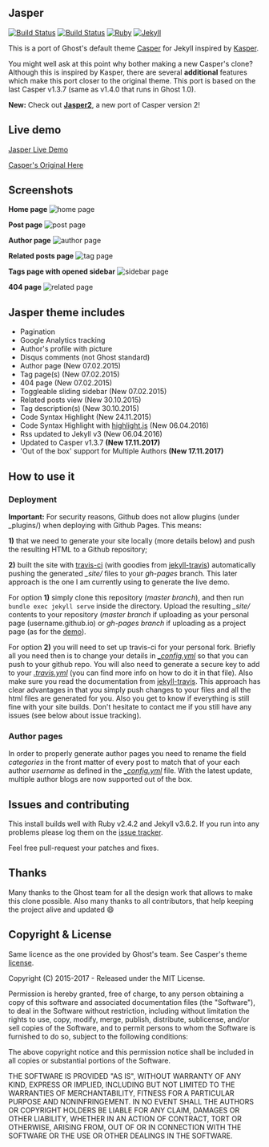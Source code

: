 ## Jasper
[![Build Status](https://travis-ci.com/sm1ee/sm1ee.github.io.svg?branch=master)](https://travis-ci.com/sm1ee/sm1ee.github.io)
[![Build Status](https://travis-ci.org/jekyller/jasper.svg?branch=master)](https://travis-ci.org/jekyller/jasper)
[![Ruby](https://img.shields.io/badge/ruby-2.5.2-blue.svg?style=flat)](http://travis-ci.org/jekyller/jasper)
[![Jekyll](https://img.shields.io/badge/jekyll-3.6.2-blue.svg?style=flat)](http://travis-ci.org/jekyller/jasper)

This is a port of Ghost's default theme [Casper](https://github.com/tryghost/casper) for Jekyll inspired by [Kasper](https://github.com/rosario/kasper).

You might well ask at this point why bother making a new Casper's clone?
Although this is inspired by Kasper, there are several **additional** features which make this port closer
to the original theme. This port is based on the last Casper v1.3.7 (same as v1.4.0 that runs in Ghost 1.0).

**New:** Check out **[Jasper2](https://github.com/jekyller/jasper2)**, a new port of Casper version 2!

## Live demo

[Jasper Live Demo](https://jekyller.github.io/jasper)

[Casper's Original Here](https://demo.ghost.io)


## Screenshots

**Home page**
![home page](https://raw.githubusercontent.com/jekyller/master/assets/images/jasper_screen1.png)

**Post page**
![post page](https://raw.githubusercontent.com/jekyller/master/assets/images/jasper_screen2.png)

**Author page**
![author page](https://raw.githubusercontent.com/jekyller/master/assets/images/jasper_screen3.png)

**Related posts page**
![tag page](https://raw.githubusercontent.com/jekyller/master/assets/images/jasper_screen4.png)

**Tags page with opened sidebar**
![sidebar page](https://raw.githubusercontent.com/jekyller/master/assets/images/jasper_screen5.png)

**404 page**
![related page](https://raw.githubusercontent.com/jekyller/master/assets/images/jasper_screen6.png)

## Jasper theme includes

* Pagination
* Google Analytics tracking
* Author's profile with picture
* Disqus comments (not Ghost standard)
* Author page (New 07.02.2015)
* Tag page(s) (New 07.02.2015)
* 404 page (New 07.02.2015)
* Toggleable sliding sidebar (New 07.02.2015)
* Related posts view (New 30.10.2015)
* Tag description(s) (New 30.10.2015)
* Code Syntax Highlight (New 24.11.2015)
* Code Syntax Highlight with [highlight.js](https://highlightjs.org/) (New 06.04.2016)
* Rss updated to Jekyll v3 (New 06.04.2016)
* Updated to Casper v1.3.7 **(New 17.11.2017)**  
* 'Out of the box' support for Multiple Authors **(New 17.11.2017)**  

## How to use it

### Deployment

**Important:**  For security reasons, Github does not allow plugins (under _plugins/) when deploying with Github Pages. This means:

**1)** that we need to generate your site locally (more details below) and push the resulting HTML to a Github repository;

**2)** built the site with [travis-ci](https://travis-ci.org/) (with goodies from [jekyll-travis](https://github.com/mfenner/jekyll-travis)) automatically pushing the generated *_site/* files to your *gh-pages* branch.
 This later approach is the one I am currently using to generate the live demo.

For option **1)** simply clone this repository (*master branch*), and then run `bundle exec jekyll serve` inside the directory. Upload the resulting *_site/* contents to your repository (*master branch* if uploading as your personal page (username.github.io) or *gh-pages branch* if uploading as a project page (as for the [demo](https://github.com/jekyller/tree/gh-pages)).

For option **2)** you will need to set up travis-ci for your personal fork. Briefly all you need then is to change your details in *[\_config.yml](_config.yml)* so that you can push to your github repo. You will also need to generate a secure key to add to your *[.travis.yml](.travis.yml)* (you can find more info on how to do it in that file). Also make sure you read the documentation from [jekyll-travis](https://github.com/mfenner/jekyll-travis). This approach has clear advantages in that you simply push changes to your files and all the html files are generated for you. Also you get to know if everything is still fine with your site builds. Don't hesitate to contact me if you still have any issues (see below about issue tracking).

### Author pages

In order to properly generate author pages you need to rename the field *categories* in the front matter of every post to match that of your each author *username* as defined in the *[\_config.yml](_config.yml)* file.
With the latest update, multiple author blogs are now supported out of the box.

## Issues and contributing

This install builds well with Ruby v2.4.2 and Jekyll v3.6.2. If you run into any problems please log them on the [issue tracker](https://github.com/jekyller/issues).

Feel free pull-request your patches and fixes.

## Thanks


Many thanks to the Ghost team for all the design work that allows to make this clone possible. Also many thanks to all contributors, that help keeping the project alive and updated :smile:


## Copyright & License

Same licence as the one provided by Ghost's team. See Casper's theme [license](GHOST.txt).

Copyright (C) 2015-2017 - Released under the MIT License.

Permission is hereby granted, free of charge, to any person obtaining a copy of this software and associated documentation files (the "Software"), to deal in the Software without restriction, including without limitation the rights to use, copy, modify, merge, publish, distribute, sublicense, and/or sell copies of the Software, and to permit persons to whom the Software is furnished to do so, subject to the following conditions:

The above copyright notice and this permission notice shall be included in all copies or substantial portions of the Software.

THE SOFTWARE IS PROVIDED "AS IS", WITHOUT WARRANTY OF ANY KIND, EXPRESS OR IMPLIED, INCLUDING BUT NOT LIMITED TO THE WARRANTIES OF MERCHANTABILITY, FITNESS FOR A PARTICULAR PURPOSE AND
NONINFRINGEMENT. IN NO EVENT SHALL THE AUTHORS OR COPYRIGHT HOLDERS BE LIABLE FOR ANY CLAIM, DAMAGES OR OTHER LIABILITY, WHETHER IN AN ACTION OF CONTRACT, TORT OR OTHERWISE, ARISING FROM, OUT OF OR IN CONNECTION WITH THE SOFTWARE OR THE USE OR OTHER DEALINGS IN THE SOFTWARE.
